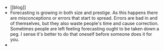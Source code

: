 - [[blog]]
- Forecasting is growing in both size and prestige. As this happens there are misconceptions or errors that start to spread. Errors are bad in and of themselves, but they also waste people's time and cause correction. Sometimes people are left feeling forecasting ought to be taken down a peg. I sense it's better to do that oneself before someone does it for you.
-